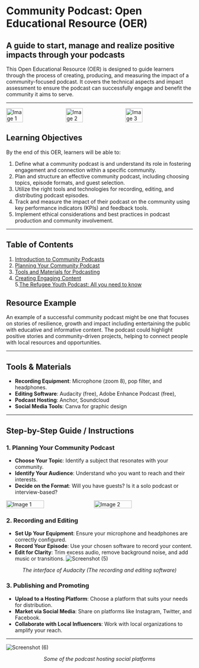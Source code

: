 # **Community Podcast: Open Educational Resource (OER)**

## **A guide to start, manage and realize positive impacts through your podcasts**
This Open Educational Resource (OER) is designed to guide learners through the process of creating, producing, and measuring the impact of a community-focused podcast. It covers the technical aspects and impact assessment to ensure the podcast can successfully engage and benefit the community it aims to serve.

---
<div style="display: flex; flex-wrap: wrap; gap: 10px;">
  <img src="https://github.com/user-attachments/assets/8ba425ec-1a06-49c6-b2bb-dd4cf5eda5f7" width="30%" alt="Image 1">
  <img src="https://github.com/user-attachments/assets/cc3b357a-1045-47bd-bab9-3590d39f0c75" width="30%" alt="Image 2">
  <img src="https://github.com/user-attachments/assets/fb53d5ff-2702-4b59-bf81-a49456a47a78" width="30%" alt="Image 3">
</div>




## **Learning Objectives**
By the end of this OER, learners will be able to:

1. Define what a community podcast is and understand its role in fostering engagement and connection within a specific community.
2. Plan and structure an effective community podcast, including choosing topics, episode formats, and guest selection.
3. Utilize the right tools and technologies for recording, editing, and distributing podcast episodes.
4. Track and measure the impact of their podcast on the community using key performance indicators (KPIs) and feedback tools.
5. Implement ethical considerations and best practices in podcast production and community involvement.

---

## **Table of Contents**

1. [Introduction to Community Podcasts](Introduction%20to%20community%20Podcast.md)  
2. [Planning Your Community Podcast](#planning-your-community-podcast)  
3. [Tools and Materials for Podcasting](Tools%20and%20Materials%20for%20Podcasting.md)  
4. [Creating Engaging Content](Creating%20engaging%20content.md)  
5.[The Refugee Youth Podcast: All you need to know](The%20Refugee%20Youth%20Podcast:%20All%20you%20need%20to%20know.md)



## **Resource Example**
An example of a successful community podcast might be one that focuses on stories of resilience, growth and impact including entertaining the public with educative and informative content. The podcast could highlight positive stories and community-driven projects, helping to connect people with local resources and opportunities.


---

## **Tools & Materials**
- **Recording Equipment**: Microphone (zoom 8), pop filter, and headphones.
- **Editing Software**: Audacity (free), Adobe Enhance Podcast (free),
- **Podcast Hosting**: Anchor, Soundcloud
- **Social Media Tools**: Canva for graphic design

---

## **Step-by-Step Guide / Instructions**

### 1. **Planning Your Community Podcast**
   - **Choose Your Topic**: Identify a subject that resonates with your community.
   - **Identify Your Audience**: Understand who you want to reach and their interests.
   - **Decide on the Format**: Will you have guests? Is it a solo podcast or interview-based?
<div style="display: flex; flex-wrap: wrap; gap: 10px;">
  <img src="https://github.com/user-attachments/assets/29fd89c5-1664-4f09-8a86-1200244f7197" width="45%" alt="Image 1">
  <img src="https://github.com/user-attachments/assets/69288ea5-b1b5-4803-bd72-36cf3363ed12" width="45%" alt="Image 2">
</div>

### 2. **Recording and Editing**
   - **Set Up Your Equipment**: Ensure your microphone and headphones are correctly configured.
   - **Record Your Episode**: Use your chosen software to record your content.
   - **Edit for Clarity**: Trim excess audio, remove background noise, and add music or transitions.
![Screenshot (5)](https://github.com/user-attachments/assets/3c382f1f-13e3-41ee-8e5c-6450624fd66a)
<p align="center"><em>The interface of Audacity (The recording and editing software)</em></p>

### 3. **Publishing and Promoting**
   - **Upload to a Hosting Platform**: Choose a platform that suits your needs for distribution.
   - **Market via Social Media**: Share on platforms like Instagram, Twitter, and Facebook.
   - **Collaborate with Local Influencers**: Work with local organizations to amplify your reach.

---
![Screenshot (6)](https://github.com/user-attachments/assets/3a008f17-b453-45bd-b5d8-682cb27c843f)
<p align="center"><em>Some of the podcast hosting social platforms</em></p>



















